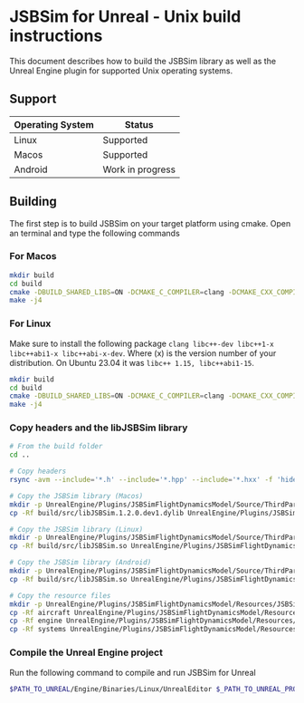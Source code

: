 ﻿# JSBSim for Unreal - Unix build instructions

This document describes how to build the JSBSim library as well as the Unreal Engine plugin for supported Unix operating systems.

## Support
| Operating System | Status |
|------------------|--------|
| Linux            | Supported |
| Macos            | Supported |
| Android          | Work in progress |

## Building
The first step is to build JSBSim on your target platform using cmake. Open an terminal and type the following commands

### For Macos

```bash
mkdir build
cd build
cmake -DBUILD_SHARED_LIBS=ON -DCMAKE_C_COMPILER=clang -DCMAKE_CXX_COMPILER=clang++ -DCMAKE_CXX_FLAGS="-stdlib=libc++" ..
make -j4
```

### For Linux
Make sure to install the following package `clang libc++-dev libc++1-x libc++abi1-x libc++abi-x-dev`. Where (x) is the version number of your distribution.
On Ubuntu 23.04 it was `libc++ 1.15, libc++abi1-15`. 

```bash
mkdir build
cd build
cmake -DBUILD_SHARED_LIBS=ON -DCMAKE_C_COMPILER=clang -DCMAKE_CXX_COMPILER=clang++ -DCMAKE_CXX_FLAGS="-stdlib=libc++" ..
make -j4
```

### Copy headers and the libJSBSim library
```bash
# From the build folder
cd ..

# Copy headers
rsync -avm --include='*.h' --include='*.hpp' --include='*.hxx' -f 'hide,! */' src/ UnrealEngine/Plugins/JSBSimFlightDynamicsModel/Source/ThirdParty/JSBSim/Include/

# Copy the JSBSim library (Macos)
mkdir -p UnrealEngine/Plugins/JSBSimFlightDynamicsModel/Source/ThirdParty/JSBSim/Lib/Mac/
cp -Rf build/src/libJSBSim.1.2.0.dev1.dylib UnrealEngine/Plugins/JSBSimFlightDynamicsModel/Source/ThirdParty/JSBSim/Lib/Mac/libJSBSim.dylib

# Copy the JSBSim library (Linux)
mkdir -p UnrealEngine/Plugins/JSBSimFlightDynamicsModel/Source/ThirdParty/JSBSim/Lib/Linux/
cp -Rf build/src/libJSBSim.so UnrealEngine/Plugins/JSBSimFlightDynamicsModel/Source/ThirdParty/JSBSim/Lib/Linux/

# Copy the JSBSim library (Android)
mkdir -p UnrealEngine/Plugins/JSBSimFlightDynamicsModel/Source/ThirdParty/JSBSim/Lib/Android/
cp -Rf build/src/libJSBSim.so UnrealEngine/Plugins/JSBSimFlightDynamicsModel/Source/ThirdParty/JSBSim/Lib/Android/

# Copy the resource files
mkdir -p UnrealEngine/Plugins/JSBSimFlightDynamicsModel/Resources/JSBSim
cp -Rf aircraft UnrealEngine/Plugins/JSBSimFlightDynamicsModel/Resources/JSBSim
cp -Rf engine UnrealEngine/Plugins/JSBSimFlightDynamicsModel/Resources/JSBSim
cp -Rf systems UnrealEngine/Plugins/JSBSimFlightDynamicsModel/Resources/JSBSim
```

### Compile the Unreal Engine project

Run the following command to compile and run JSBSim for Unreal

```bash
$PATH_TO_UNREAL/Engine/Binaries/Linux/UnrealEditor $_PATH_TO_UNREAL_PROJECTS/jsbsim/UnrealEngine/UEReferenceApp.uproject
```